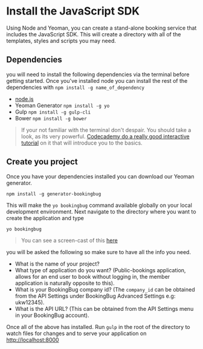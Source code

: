# Install the JavaScript SDK

Using Node and Yeoman, you can create a stand-alone booking service that includes the JavaScript SDK. This will create a directory with all of the templates, styles and scripts you may need.

## Dependencies
you will need to install the following dependencies via the terminal before getting started. Once you've installed node you can install the rest of the dependencies with `npm install -g name_of_dependency`

- [node.js](https://nodejs.org/en/)
- Yeoman Generator `npm install -g yo`
- Gulp `npm install -g gulp-cli`
- Bower `npm install -g bower`

> If your not familiar with the terminal don't despair. You should take a look, as its very powerful. [Codecademy do a really good interactive tutorial](https://www.codecademy.com/ru/courses/learn-the-command-line/lessons/navigation/exercises/your-first-command) on it that will introduce you to the basics.

## Create you project
Once you have your dependencies installed you can download our Yeoman generator.

```
npm install -g generator-bookingbug
```

This will make the `yo bookingbug` command available globally on your local development environment. Next navigate to the directory where you want to create the application and type

```
yo bookingbug
```

> You can see a screen-cast of this [here](https://drive.google.com/file/d/0BySZotrqAKdcWFdjM0tVLUVkUjA/view)

you will be asked the following so make sure to have all the info you need.

- What is the name of your project?
- What type of application do you want? (Public-bookings application, allows for an end user to book without logging in, the member application is naturally opposite to this).
- What is your BookingBug company id? (The `company_id` can be obtained from the API Settings under BookingBug Advanced Settings e.g: ukw12345).
- What is the API URL? (This can be obtained from the API Settings menu in your BookingBug account).

Once all of the above has installed. Run `gulp` in the root of the directory to watch files for changes and to serve your application on [http://localhost:8000](http://localhost:8000)
